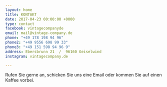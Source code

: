 ```yaml
---
layout: home
title: KONTAKT
date: 2017-04-23 00:00:00 +0000
type: contact
facebook: vintagecompanyde
email: mail@vintage-company.de
phone: "+49 178 198 94 96"
phone2: "+49 9556 698 99 33"
phone3: "+49 151 598 94 96 9"
address: Ebersbrunn 21  /  96160 Geiselwind
instagram: vintagecompany.de

---
```

Rufen Sie gerne an, schicken Sie uns eine Email oder kommen Sie auf einen Kaffee vorbei.